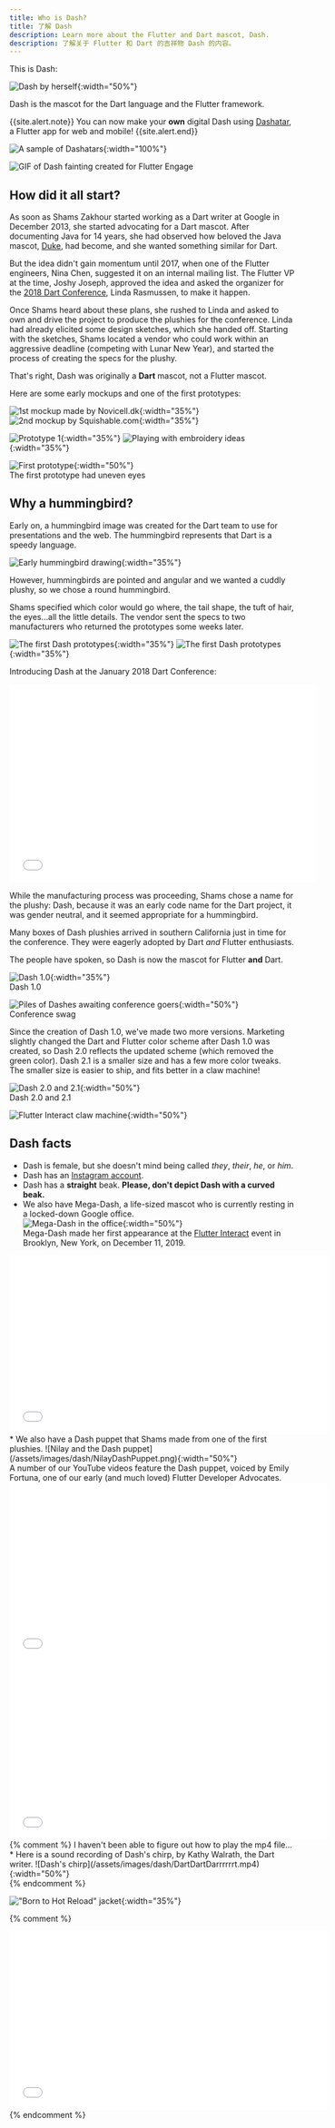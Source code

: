 ```yaml
---
title: Who is Dash?
title: 了解 Dash
description: Learn more about the Flutter and Dart mascot, Dash.
description: 了解关于 Flutter 和 Dart 的吉祥物 Dash 的内容。
---
```


This is Dash:

![Dash by herself](/assets/images/dash/Dash.png){:width="50%"}<br>

Dash is the mascot for the Dart language and the Flutter framework.

{{site.alert.note}}
  You can now make your **own** digital Dash using
  [Dashatar][], a Flutter app for web and mobile!
{{site.alert.end}}

![A sample of Dashatars](/assets/images/dash/Dashatars.png){:width="100%"}<br>

![GIF of Dash fainting created for Flutter Engage](/assets/images/dash/dash-fainting.gif)

[Dashatar]: https://dash.flutter.cn/

## How did it all start?

As soon as Shams Zakhour started working as a
Dart writer at Google in December 2013,
she started advocating for a Dart mascot.
After documenting Java for 14 years, she
had observed how beloved the Java mascot,
[Duke][], had become,
and she wanted something similar for Dart.

[Duke]: https://www.oracle.com/java/duke.html

But the idea didn't gain momentum until 2017,
when one of the Flutter engineers, Nina Chen,
suggested it on an internal mailing list.
The Flutter VP at the time, Joshy Joseph,
approved the idea and asked the
organizer for the [2018 Dart Conference][],
Linda Rasmussen, to make it happen.

[2018 Dart Conference]: https://events.dartlang.org/2018/dartconf/

Once Shams heard about these plans,
she rushed to Linda and asked to own and drive
the project to produce the plushies for the conference.
Linda had already elicited some design sketches,
which she handed off.
Starting with the sketches, Shams located a vendor
who could work within an aggressive deadline
(competing with Lunar New Year),
and started the process of creating
the specs for the plushy.

That's right, Dash was originally a
**Dart** mascot, not a Flutter mascot.

Here are some early mockups and one of the first prototypes:

![1st mockup made by Novicell.dk](/assets/images/dash/early-dash-sketches.png){:width="35%"} ![2nd mockup by Squishable.com](/assets/images/dash/early-dash-sketches2.jpg){:width="35%"}<br>

![Prototype 1](/assets/images/dash/early-dash-sketches3.jpg){:width="35%"} ![Playing with embroidery ideas](/assets/images/dash/early-dash-sketches4.jpg){:width="35%"}<br>

![First prototype](/assets/images/dash/early-dash-sketches5.jpg){:width="50%"}<br>
The first prototype had uneven eyes

[event website]: https://events.dartlang.org/2018/dartconf/

## Why a hummingbird?

Early on, a hummingbird image was created for the Dart team
to use for presentations and the web.
The hummingbird represents that Dart is a speedy language.

![Early hummingbird drawing](/assets/images/dash/DartHummingbird.jpg){:width="35%"}<br>

However, hummingbirds are pointed and angular
and we wanted a cuddly plushy, so we chose a round
hummingbird.

Shams specified which color would go where,
the tail shape, the tuft of hair, the eyes...all the
little details. The vendor sent the specs to two
manufacturers who returned the prototypes some weeks later.

![The first Dash prototypes](/assets/images/dash/dash-prototypes.jpg){:width="35%"} ![The first Dash prototypes](/assets/images/dash/dash-prototypes2.jpg){:width="35%"}<br>

Introducing Dash at the January 2018 Dart Conference:
<iframe width="541" height="350" src="{{ site.youtube-site }}/embed/R5vIUjRZaZA" frameborder="0" allow="accelerometer; autoplay; clipboard-write; encrypted-media; gyroscope; picture-in-picture" allowfullscreen></iframe>

While the manufacturing process was proceeding,
Shams chose a name for the plushy: Dash,
because it was an early code name for the
Dart project, it was gender neutral,
and it seemed appropriate for a hummingbird.

Many boxes of Dash plushies arrived in
southern California just in time for the conference.
They were eagerly adopted by Dart _and_ Flutter enthusiasts.

The people have spoken,
so Dash is now the mascot for Flutter **and** Dart.

![Dash 1.0](/assets/images/dash/dash-1.0.jpg){:width="35%"}<br>
Dash 1.0

![Piles of Dashes awaiting conference goers](/assets/images/dash/dash-conference-swag.jpg){:width="50%"}<br>
Conference swag

Since the creation of Dash 1.0, we've made two more versions.
Marketing slightly changed the Dart and Flutter color scheme after
Dash 1.0 was created, so Dash 2.0 reflects the updated scheme
(which removed the green color).
Dash 2.1 is a smaller size and has a few more color
tweaks. The smaller size is easier to ship,
and fits better in a claw machine!

![Dash 2.0 and 2.1](/assets/images/dash/BigDashAndLittleDash.png){:width="50%"}<br>
Dash 2.0 and 2.1

![Flutter Interact claw machine](/assets/images/dash/DashClawMachine.png){:width="50%"}<br>

## Dash facts

* Dash is female, but she doesn't mind
  being called _they_, _their_, _he_, or _him_.
* Dash has an [Instagram account][].
* Dash has a **straight** beak. 
  **Please, don't depict Dash with a curved beak.**
* We also have Mega-Dash, a life-sized mascot
  who is currently resting in a locked-down Google office.<br>
![Mega-Dash in the office](/assets/images/dash/MegaDashChilling.png){:width="50%"}<br>
  Mega-Dash made her
  first appearance at the [Flutter Interact][] event
  in Brooklyn, New York, on December 11, 2019.<br>
<iframe width="560" height="315" src="{{site.youtube-site}}/embed/EgBMGDtHZhE" frameborder="0" allow="accelerometer; autoplay; clipboard-write; encrypted-media; gyroscope; picture-in-picture" allowfullscreen></iframe>
* We also have a Dash puppet that Shams made from
  one of the first plushies.
![Nilay and the Dash puppet](/assets/images/dash/NilayDashPuppet.png){:width="50%"}<br>
  A number of our YouTube videos feature the Dash puppet,
  voiced by Emily Fortuna, one of our early (and much loved)
  Flutter Developer Advocates.
<iframe width="560" height="315" src="{{site.youtube-site}}/embed/dsiLVNDJ3t0" frameborder="0" allow="accelerometer; autoplay; clipboard-write; encrypted-media; gyroscope; picture-in-picture" allowfullscreen></iframe>
<iframe width="560" height="315" src="{{site.youtube-site}}/embed/oyy_1CjNdBU" frameborder="0" allow="accelerometer; autoplay; clipboard-write; encrypted-media; gyroscope; picture-in-picture" allowfullscreen></iframe>
{% comment %}
I haven't been able to figure out how to play the mp4 file...
* Here is a sound recording of Dash's chirp, by Kathy Walrath,
  the Dart writer.
![Dash's chirp](/assets/images/dash/DartDartDarrrrrrt.mp4){:width="50%"}<br>
{% endcomment %}

!["Born to Hot Reload" jacket](/assets/images/dash/ShamsDashJacket.png){:width="35%"}<br>

[Flutter Interact]: https://developers.google.com/events/flutter-interact
[Instagram account]: https://www.instagram.com/dash_the_dartlang_plushy/

{% comment %}
<iframe width="560" height="315" src="{{site.youtube-site}}/embed/sPW7nDBqt8w" frameborder="0" allow="accelerometer; autoplay; clipboard-write; encrypted-media; gyroscope; picture-in-picture" allowfullscreen></iframe>
{% endcomment %}
